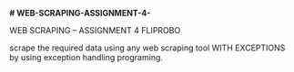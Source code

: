 **# WEB-SCRAPING-ASSIGNMENT-4-**

WEB SCRAPING – ASSIGNMENT 4 FLIPROBO


scrape the required data using any web scraping tool WITH EXCEPTIONS by using exception handling programing.
